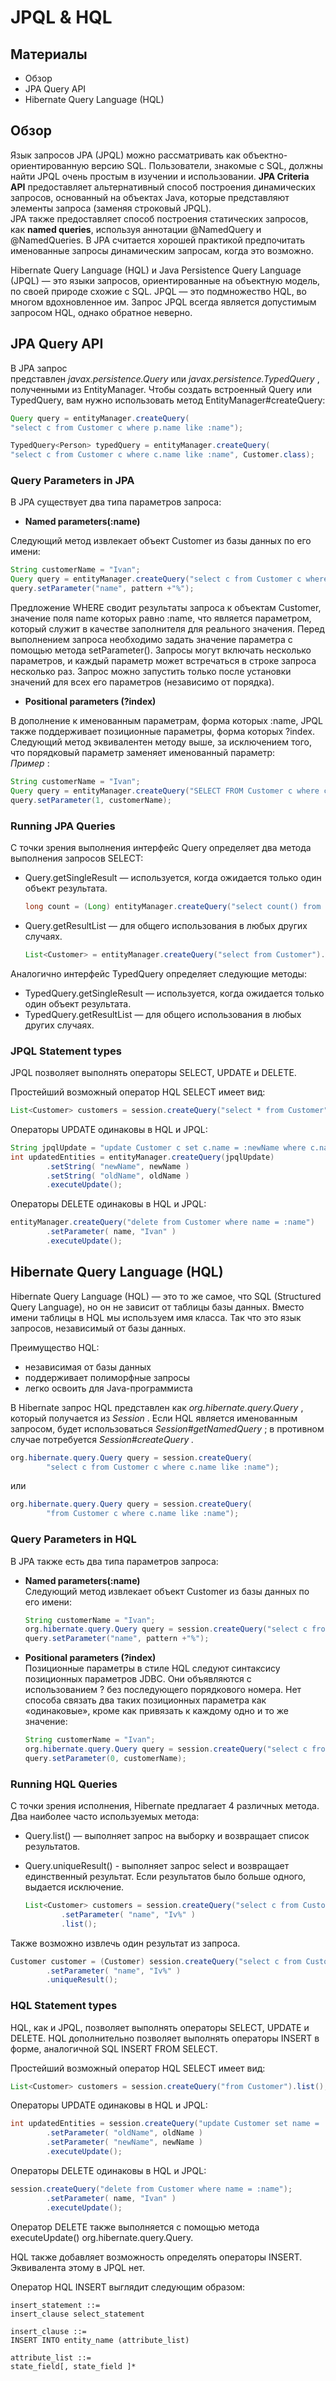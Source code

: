 # JPQL & HQL

## Материалы
+ Обзор
+ JPA Query API
+ Hibernate Query Language (HQL)

## Обзор

Язык запросов JPA (JPQL) можно рассматривать как объектно-ориентированную версию SQL. Пользователи, знакомые с SQL, должны найти JPQL очень простым в изучении и использовании. **JPA Criteria API** предоставляет альтернативный способ построения динамических запросов, основанный на объектах Java, которые представляют элементы запроса (заменяя строковый JPQL).  
JPA также предоставляет способ построения статических запросов, как **named queries**, используя аннотации @NamedQuery и @NamedQueries. В JPA считается хорошей практикой предпочитать именованные запросы динамическим запросам, когда это возможно.

Hibernate Query Language (HQL) и Java Persistence Query Language (JPQL) — это языки запросов, ориентированные на объектную модель, по своей природе схожие с SQL. JPQL — это подмножество HQL, во многом вдохновленное им. Запрос JPQL всегда является допустимым запросом HQL, однако обратное неверно.

## JPA Query API

В JPA запрос представлен _javax.persistence.Query_ или _javax.persistence.TypedQuery_ , полученными из EntityManager. Чтобы создать встроенный Query или TypedQuery, вам нужно использовать метод EntityManager#createQuery:

```java
Query query = entityManager.createQuery(
"select c from Customer c where p.name like :name");

TypedQuery<Person> typedQuery = entityManager.createQuery(
"select c from Customer c where c.name like :name", Customer.class);
```

### Query Parameters in JPA

В JPA существует два типа параметров запроса:

- **Named parameters(:name)**

Следующий метод извлекает объект Customer из базы данных по его имени:

```java
String customerName = "Ivan";
Query query = entityManager.createQuery("select c from Customer c where c.name like :name ");
query.setParameter("name", pattern +"%");
```

Предложение WHERE сводит результаты запроса к объектам Customer, значение поля name которых равно :name, что является параметром, который служит в качестве заполнителя для реального значения. Перед выполнением запроса необходимо задать значение параметра с помощью метода setParameter(). Запросы могут включать несколько параметров, и каждый параметр может встречаться в строке запроса несколько раз. Запрос можно запустить только после установки значений для всех его параметров (независимо от порядка).

- **Positional parameters (?index)**

В дополнение к именованным параметрам, форма которых :name, JPQL также поддерживает позиционные параметры, форма которых ?index. Следующий метод эквивалентен методу выше, за исключением того, что порядковый параметр заменяет именованный параметр:  
_Пример_ :  

```java
String customerName = "Ivan";
Query query = entityManager.createQuery("SELECT FROM Customer c where c.name = ?1 ");
query.setParameter(1, customerName);
```

### Running JPA Queries

С точки зрения выполнения интерфейс Query определяет два метода выполнения запросов SELECT:

- Query.getSingleResult — используется, когда ожидается только один объект результата.  
    
    ```java
    long count = (Long) entityManager.createQuery("select count() from Customer");
    ```
    
- Query.getResultList — для общего использования в любых других случаях.  
    
    ```java
    List<Customer> = entityManager.createQuery("select from Customer").getResultList();
    ```
    

Аналогично интерфейс TypedQuery определяет следующие методы:

- TypedQuery.getSingleResult — используется, когда ожидается только один объект результата.
- TypedQuery.getResultList — для общего использования в любых других случаях.

### JPQL Statement types

JPQL позволяет выполнять операторы SELECT, UPDATE и DELETE.

Простейший возможный оператор HQL SELECT имеет вид:

```java
List<Customer> customers = session.createQuery("select * from Customer" ).list();
```

Операторы UPDATE одинаковы в HQL и JPQL:

```java
String jpqlUpdate = "update Customer c set c.name = :newName where c.name = :oldName";
int updatedEntities = entityManager.createQuery(jpqlUpdate)
        .setString( "newName", newName )
        .setString( "oldName", oldName )
        .executeUpdate();
```

Операторы DELETE одинаковы в HQL и JPQL:

```java
entityManager.createQuery("delete from Customer where name = :name")  
        .setParameter( name, "Ivan" )
        .executeUpdate();  
```

## Hibernate Query Language (HQL)

Hibernate Query Language (HQL) — это то же самое, что SQL (Structured Query Language), но он не зависит от таблицы базы данных. Вместо имени таблицы в HQL мы используем имя класса. Так что это язык запросов, независимый от базы данных.

Преимущество HQL:

- независимая от базы данных
- поддерживает полиморфные запросы
- легко освоить для Java-программиста

В Hibernate запрос HQL представлен как _org.hibernate.query.Query_ , который получается из _Session_ . Если HQL является именованным запросом, будет использоваться _Session#getNamedQuery_ ; в противном случае потребуется _Session#createQuery ._

```java
org.hibernate.query.Query query = session.createQuery(
        "select c from Customer c where c.name like :name");
```

или

```java
org.hibernate.query.Query query = session.createQuery(
        "from Customer c where c.name like :name");
```

### Query Parameters in HQL

В JPA также есть два типа параметров запроса:

- **Named parameters(:name)**  
    Следующий метод извлекает объект Customer из базы данных по его имени:
    
    ```java
    String customerName = "Ivan";
    org.hibernate.query.Query query = session.createQuery("select c from Customer c where c.name like :name ");
    query.setParameter("name", pattern +"%");
    ```
    
- **Positional parameters (?index)**  
    Позиционные параметры в стиле HQL следуют синтаксису позиционных параметров JDBC. Они объявляются с использованием ? без последующего порядкового номера. Нет способа связать два таких позиционных параметра как «одинаковые», кроме как привязать к каждому одно и то же значение:
    
    ```java
    String customerName = "Ivan";
    org.hibernate.query.Query query = session.createQuery("select c from Customer c where c.name = ?");
    query.setParameter(0, customerName);
    ```
    

### Running HQL Queries

С точки зрения исполнения, Hibernate предлагает 4 различных метода. Два наиболее часто используемых метода:

- Query.list() — выполняет запрос на выборку и возвращает список результатов.
- Query.uniqueResult() - выполняет запрос select и возвращает единственный результат. Если результатов было больше одного, выдается исключение.
    
    ```java
    List<Customer> customers = session.createQuery("select c from Customer c where c.name like :name" )
            .setParameter( "name", "Iv%" )
            .list();
    ```
    

Также возможно извлечь один результат из запроса.

```java
Customer customer = (Customer) session.createQuery("select c from Customer c where c.name like :name" )
        .setParameter( "name", "Iv%" )
        .uniqueResult();
```

### HQL Statement types

HQL, как и JPQL, позволяет выполнять операторы SELECT, UPDATE и DELETE. HQL дополнительно позволяет выполнять операторы INSERT в форме, аналогичной SQL INSERT FROM SELECT.

Простейший возможный оператор HQL SELECT имеет вид:

```java
List<Customer> customers = session.createQuery("from Customer").list();
```

Операторы UPDATE одинаковы в HQL и JPQL:

```java
int updatedEntities = session.createQuery("update Customer set name = :newName where name = :oldName" )
        .setParameter( "oldName", oldName )
        .setParameter( "newName", newName )
        .executeUpdate();
```

Операторы DELETE одинаковы в HQL и JPQL:

```java
session.createQuery("delete from Customer where name = :name");  
        .setParameter( name, "Ivan" )
        .executeUpdate(); 
```

Оператор DELETE также выполняется с помощью метода executeUpdate() org.hibernate.query.Query.

HQL также добавляет возможность определять операторы INSERT. Эквивалента этому в JPQL нет.

Оператор HQL INSERT выглядит следующим образом:

```roomsql
insert_statement ::=
insert_clause select_statement

insert_clause ::=
INSERT INTO entity_name (attribute_list)

attribute_list ::=
state_field[, state_field ]*
```



